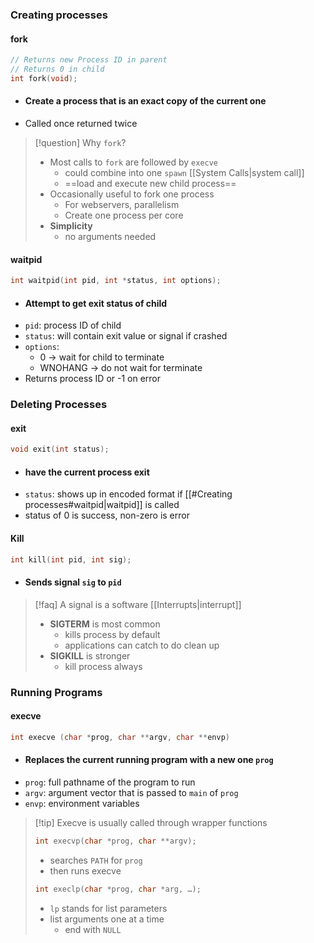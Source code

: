 ### Creating processes

#### fork
```c
// Returns new Process ID in parent
// Returns 0 in child
int fork(void);
```
* #### Create a process that is an exact copy of the current one
* Called once returned twice
> [!question] Why `fork`?
> * Most calls to `fork` are followed by `execve`
> 	* could combine into one `spawn` [[System Calls|system call]]
> 	* ==load and execute new child process==
> * Occasionally useful to fork one process
> 	* For webservers, parallelism
> 	* Create one process per core
> * **Simplicity**
> 	* no arguments needed

#### waitpid
```C
int waitpid(int pid, int *status, int options);
```
* #### Attempt to get exit status of child
* `pid`: process ID of child
* `status`: will contain exit value or signal if crashed
* `options`: 
	* 0 -> wait for child to terminate
	* WNOHANG -> do not wait for terminate
* Returns process ID or -1 on error

### Deleting Processes
#### exit
```c
void exit(int status);
```
* #### have the current process exit
* `status`: shows up in encoded format if [[#Creating processes#waitpid|waitpid]] is called
* status of 0 is success, non-zero is error

#### Kill
```c
int kill(int pid, int sig);
```
* #### Sends signal `sig` to `pid`

> [!faq] A signal is a software [[Interrupts|interrupt]]
> * **SIGTERM** is most common
> 	* kills process by default
> 	* applications can catch to do clean up
> * **SIGKILL** is stronger
> 	* kill process always

### Running Programs
#### execve
```c
int execve (char *prog, char **argv, char **envp)
```
* #### Replaces the current running program with a new one `prog`
* `prog`: full pathname of the program to run
* `argv`: argument vector that is passed to `main` of `prog`
* `envp`: environment variables

> [!tip] Execve is usually called through wrapper functions
> ```c
> int execvp(char *prog, char **argv);
> ```
> * searches `PATH` for `prog`
> * then runs execve
> ```c
> int execlp(char *prog, char *arg, …);
> ```
> * `lp` stands for list parameters
> * list arguments one at a time
> 	* end with `NULL`
